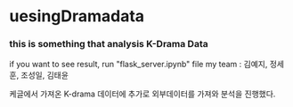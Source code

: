 # uesingDramadata
### this is something that analysis K-Drama Data
if you want to see result, run "flask_server.ipynb" file
my team : 김예지, 정세훈, 조성일, 김태윤

케글에서 가져온 K-drama 데이터에 추가로 외부데이터를 가져와 분석을 진행했다.
